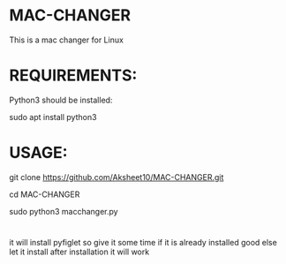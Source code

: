 # MAC-CHANGER
This is a mac changer for Linux

# REQUIREMENTS:

Python3 should be installed:

sudo apt install python3

# USAGE:
git clone https://github.com/Aksheet10/MAC-CHANGER.git

cd MAC-CHANGER

sudo python3 macchanger.py

# 
it will install pyfiglet so give it some time
if it is already installed good
else let it install
after installation it will work

